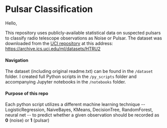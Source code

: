 # Pulsar Classification

Hello,

This repository uses publicly-available statistical data on suspected pulsars to classify radio telescope observations as Noise or Pulsar. 
The dataset was downloaded from the [UCI repository](https://archive.ics.uci.edu/ml/index.php) at this address: https://archive.ics.uci.edu/ml/datasets/HTRU2

#### Navigation
The dataset (including original readme.txt) can be found in the `/dataset` folder. 
I created full Python scripts in the `/py_scripts` folder and accompanying Jupyter notebooks in the `/notebooks` folder.

#### Purpose of this repo
Each python script utilizes a different machine learning technique -- LogisticRegression, NaiveBayes, KMeans, DecisionTree, RandomForest, neural net -- 
to predict whether a given observation should be recorded as **0** (noise) or **1** (pulsar)
